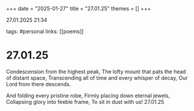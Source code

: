 +++
date = "2025-01-27"
title = "27.01.25"
themes = []
+++

27.01.2025 21:34

tags: #personal
links: [[poems]]

# 27.01.25

Condescension from the highest peak,
The lofty mount that pats the head of distant space,
Transcending all of time and every whisper of decay,
Our Lord from there descends.

And folding every pristine robe,
Firmly placing down eternal jewels,
Collapsing glory into feeble frame,
To sit in dust with us!
27.01.25

